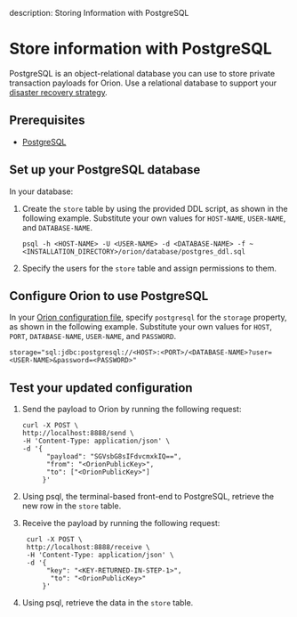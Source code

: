 description: Storing Information with PostgreSQL 
<!--- END of page meta data -->

# Store information with PostgreSQL

PostgreSQL is an object-relational database you can use to store private transaction payloads for Orion. Use a relational database to support your [disaster recovery strategy](../Concepts/Disaster-Recovery.md).

## Prerequisites

* [PostgreSQL](https://www.postgresql.org/)

## Set up your PostgreSQL database

In your database:

1. Create the `store` table by using the provided DDL script, as shown in the following example. Substitute your own values for `HOST-NAME`, `USER-NAME`, and `DATABASE-NAME`.

    `psql -h <HOST-NAME> -U <USER-NAME> -d <DATABASE-NAME> -f ~<INSTALLATION_DIRECTORY>/orion/database/postgres_ddl.sql` 
    
2. Specify the users for the `store` table and assign permissions to them.

## Configure Orion to use PostgreSQL

In your [Orion configuration file](../Reference/Configuration-File.md), specify `postgresql` for the `storage` property, as shown in the following example. Substitute your own values for `HOST`, `PORT`, `DATABASE-NAME`, `USER-NAME`, and `PASSWORD`. 

  ```
  storage="sql:jdbc:postgresql://<HOST>:<PORT>/<DATABASE-NAME>?user=<USER-NAME>&password=<PASSWORD>"
  ```
  
## Test your updated configuration

1. Send the payload to Orion by running the following request:

     ```
     curl -X POST \
     http://localhost:8888/send \
     -H 'Content-Type: application/json' \
     -d '{ 
           "payload": "SGVsbG8sIFdvcmxkIQ==",
           "from": "<OrionPublicKey>",
           "to": ["<OrionPublicKey>"]
          }'
      ```

1. Using psql, the terminal-based front-end to PostgreSQL, retrieve the new row in the `store` table.

1. Receive the payload by running the following request:

     ```
      curl -X POST \
      http://localhost:8888/receive \
      -H 'Content-Type: application/json' \
      -d '{
           "key": "<KEY-RETURNED-IN-STEP-1>",
            "to": "<OrionPublicKey>"
          }'
      ```
  
1. Using psql, retrieve the data in the `store` table.

